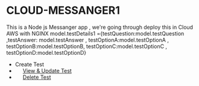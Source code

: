 # CLOUD-MESSANGER1
This is a Node js Messanger app , we're going through deploy this in Cloud AWS with NGINX
model.testDetails1 ={testQuestion:model.testQuestion ,testAnswer: model.testAnswer , testOptionA:model.testOptionA , testOptionB:model.testOptionB,  testOptionC:model.testOptionC , testOptionD:model.testOptionD}




<!DOCTYPE html>
<html>
    <head>
        <link rel="stylesheet" href="https://maxcdn.bootstrapcdn.com/bootstrap/4.0.0-beta.2/css/bootstrap.min.css">
        <script src="https://ajax.googleapis.com/ajax/libs/jquery/3.2.1/jquery.min.js"></script>
        <script src="https://cdnjs.cloudflare.com/ajax/libs/popper.js/1.12.6/umd/popper.min.js"></script>
        <script src="https://maxcdn.bootstrapcdn.com/bootstrap/4.0.0-beta.2/js/bootstrap.min.js"></script>
        <script src="http://ajax.googleapis.com/ajax/libs/angularjs/1.2.25/angular.min.js"></script>
        <script  type="text/javascript">
                    angular.module('adminCon', [])
                    .controller('adminContrl', ['$scope', function ($scope) {
                    var model = this;
                            var chart = AmCharts.makeChart("chartdiv", {
                                    "theme": "light",
                                            "type": "serial",
                                            "dataProvider": [{
                                            "Tests": "No Of Tests",
                                                    "testsTaken": 3,
                                                    "totalNoOfTests": 10,
                                            }, {
                                            "Tests": "Average Score",
                                                    "YourMarks": 1.7,
                                                    "TotalAvgMarks": 20.1
                                            }, {
                                            "Tests": "Persentage Growth",
                                                    "year2004": 2.8,
                                                    "year2005": 2.9
                                            }],
                                            "startDuration": 1,
                                            "graphs": [{
                                            "balloonText": "Taken Tests [[category]]: <b>[[value]]</b>",
                                                    "fillAlphas": 0.9,
                                                    "lineAlpha": 0.2,
                                                    "title": "tests",
                                                    "type": "column",
                                                    "valueField": "testsTaken"
                                            }, {
                                            "balloonText": "No Of Conducted [[category]] : <b>[[value]]</b>",
                                                    "fillAlphas": 0.9,
                                                    "lineAlpha": 0.2,
                                                    "title": "tests",
                                                    "type": "column",
                                                    "valueField": "totalNoOfTests"
                                            },{
                                            "balloonText": "Your Marks [[category]]: <b>[[value]]</b>",
                                                    "fillAlphas": 0.9,
                                                    "lineAlpha": 0.2,
                                                    "title": "marks",
                                                    "type": "column",
                                                    "valueField": "YourMarks"
                                            }, {
                                            "balloonText": "Total Avg Marks [[category]] : <b>[[value]]</b>",
                                                    "fillAlphas": 0.9,
                                                    "lineAlpha": 0.2,
                                                    "title": "marks",
                                                    "type": "column",
                                                    "valueField": "TotalAvgMarks"
                                            }],
                                            "plotAreaFillAlphas": 0.6,
                                            "depth3D": 30,
                                            "angle": 50,
                                            "categoryField": "Tests",
                                            "categoryAxis": {
                                            "gridPosition": "start"
                                            },
                                            "export": {
                                            "enabled": true
                                            }
                                    });
                                    jQuery('.chart-input').off().on('input change', function() {
                            var property = jQuery(this).data('property');
                                    var target = chart;
                                    chart.startDuration = 0;
                                    if (property == 'topRadius') {
                            target = chart.graphs[0];
                                    if (this.value == 0) {
                            this.value = undefined;
                            }
                            }
                            target[property] = this.value;
                                    chart.validateNow();
                                    });
                    }]);        </script>
        <script src="https://www.amcharts.com/lib/3/amcharts.js"></script>
        <script src="https://www.amcharts.com/lib/3/serial.js"></script>
        <style type="text/css">
            body {
                position: relative; 
            }
            .padding-left20{padding-left: 20px;}
            .padding-left50{padding-left: 50px;}
            .padding-left100{padding-left: 100px;}
            .margin-left25{margin-left: 25%;}
            .padding-top20{padding-top: 20px;}
            #chartdiv {
  width: 100%;
  height: 500px;
}		.amcharts-chart-div a{display:  none !important;}
        </style> 
    </head>
    <body data-spy="scroll" data-target=".navbar" data-offset="50" ng-clock ng-app="adminCon">
        <div  ng-controller="adminContrl as admnctl">
            <nav class="navbar navbar-expand-sm bg-dark navbar-dark fixed-top">  
                <ul class="navbar-nav">
                    <li class="nav-item" ng-click="admnctl.createTest();">
                        <a class="nav-link btn btn btn-outline-success" >Create Test</a>
                    </li>
                    <li class="nav-item padding-left20"> 
                        <a class="nav-link btn btn btn-outline-info" href="#section2">View & Update Test</a>
                    </li>
                    <li class="nav-item padding-left20" >
                        <a class="nav-link btn btn-outline-danger" href="#section3">Delete Test</a>
                    </li>
                </ul>
            </nav>
            <div class="">
                <div class="container">
                    <div class="row" style="padding-top: 100px">
                       <div id="chartdiv"></div>
                    </div>   
                </div>
            </div>
            <div class="clearfix"></div>
        </div>
    </body>
</html>
